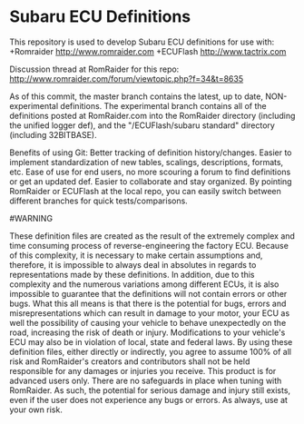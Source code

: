 # Subaru ECU Definitions

This repository is used to develop Subaru ECU definitions for use with:
+Romraider http://www.romraider.com
+ECUFlash http://www.tactrix.com

Discussion thread at RomRaider for this repo: http://www.romraider.com/forum/viewtopic.php?f=34&t=8635

As of this commit, the master branch contains the latest, up to date, NON-experimental definitions. The experimental branch contains all of the definitions posted at RomRaider.com into the RomRaider directory (including the unified logger def), and the "/ECUFlash/subaru standard" directory (including 32BITBASE).

Benefits of using Git:
Better tracking of definition history/changes.
Easier to implement standardization of new tables, scalings, descriptions, formats, etc.
Ease of use for end users, no more scouring a forum to find definitions or get an updated def.
Easier to collaborate and stay organized.
By pointing RomRaider or ECUFlash at the local repo, you can easily switch between different branches for quick tests/comparisons.

#WARNING

These definition files are created as the result of the extremely
complex and time consuming process of reverse-engineering the factory ECU.
Because of this complexity, it is necessary to make certain assumptions and,
therefore, it is impossible to always deal in absolutes in regards to
representations made by these definitions. In addition, due to this complexity
and the numerous variations among different ECUs, it is also impossible to
guarantee that the definitions will not contain errors or other bugs. What this
all means is that there is the potential for bugs, errors and misrepresentations
which can result in damage to your motor, your ECU as well the possibility of
causing your vehicle to behave unexpectedly on the road, increasing the risk of
death or injury. Modifications to your vehicle's ECU may also be in violation of
local, state and federal laws. By using these definition files, either directly
or indirectly, you agree to assume 100% of all risk and RomRaider's creators and
contributors shall not be held responsible for any damages or injuries you
receive. This product is for advanced users only. There are no safeguards in
place when tuning with RomRaider. As such, the potential for serious damage and
injury still exists, even if the user does not experience any bugs or errors. As
always, use at your own risk.

